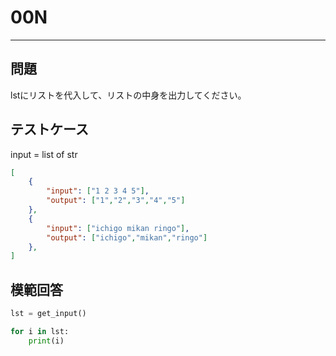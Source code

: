 # 00N

---
## 問題

lstにリストを代入して、リストの中身を出力してください。

## テストケース
input = list of str
```json
[
	{
		"input": ["1 2 3 4 5"],
		"output": ["1","2","3","4","5"]
  	},
	{
		"input": ["ichigo mikan ringo"],
		"output": ["ichigo","mikan","ringo"]
  	},
]
```

## 模範回答
```python
lst = get_input()

for i in lst:
	print(i)
```